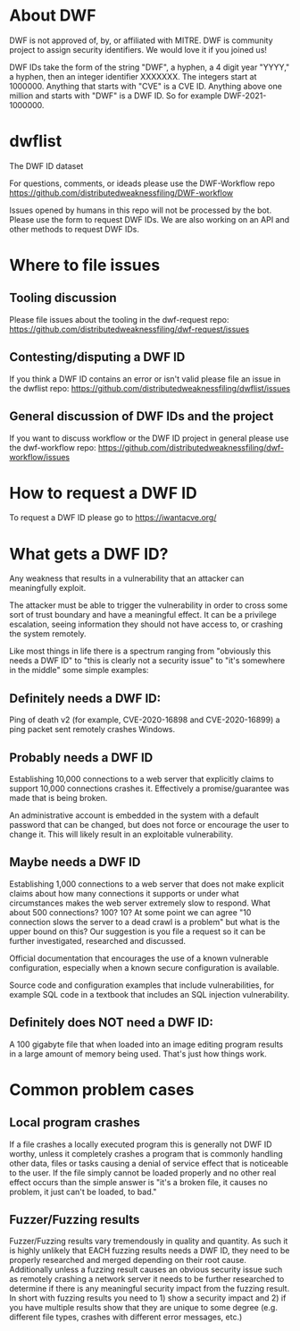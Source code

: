 # About DWF

DWF is not approved of, by, or affiliated with MITRE. DWF is community project to assign security identifiers. We would love it if you joined us!

DWF IDs take the form of the string "DWF", a hyphen, a 4 digit year "YYYY," a hyphen, then an integer identifier XXXXXXX. The integers start at 1000000. Anything that starts with "CVE" is a CVE ID. Anything above one million and starts with "DWF" is a DWF ID. So for example DWF-2021-1000000.

# dwflist

The DWF ID dataset

For questions, comments, or ideads please use the DWF-Workflow repo
https://github.com/distributedweaknessfiling/DWF-workflow

Issues opened by humans in this repo will not be processed by the bot. Please use the form to request DWF IDs. We are also working on an API and other methods to request DWF IDs.

# Where to file issues

## Tooling discussion
Please file issues about the tooling in the dwf-request repo: https://github.com/distributedweaknessfiling/dwf-request/issues

## Contesting/disputing a DWF ID

If you think a DWF ID contains an error or isn't valid please file an issue in the dwflist repo: https://github.com/distributedweaknessfiling/dwflist/issues

## General discussion of DWF IDs and the project

If you want to discuss workflow or the DWF ID project in general please use the dwf-workflow repo: https://github.com/distributedweaknessfiling/dwf-workflow/issues

# How to request a DWF ID

To request a DWF ID please go to https://iwantacve.org/

# What gets a DWF ID?

Any weakness that results in a vulnerability that an attacker can meaningfully exploit.

The attacker must be able to trigger the vulnerability in order to cross some sort of trust boundary and have a meaningful effect. It can be a privilege escalation, seeing information they should not have access to, or crashing the system remotely.

Like most things in life there is a spectrum ranging from "obviously this needs a DWF ID" to "this is clearly not a security issue" to "it's somewhere in the middle" some simple examples:

## Definitely needs a DWF ID:

Ping of death v2 (for example, CVE-2020-16898 and CVE-2020-16899) a ping packet sent remotely crashes Windows.

## Probably needs a DWF ID 

Establishing 10,000 connections to a web server that explicitly claims to support 10,000 connections crashes it. Effectively a promise/guarantee was made that is being broken.

An administrative account is embedded in the system with a default password that can be changed, but does not force or encourage the user to change it. This will likely result in an exploitable vulnerability.

## Maybe needs a DWF ID 

Establishing 1,000 connections to a web server that does not make explicit claims about how many connections it supports or under what circumstances makes the web server extremely slow to respond. What about 500 connections? 100? 10? At some point we can agree "10 connection slows the server to a dead crawl is a problem" but what is the upper bound on this? Our suggestion is you file a request so it can be further investigated, researched and discussed.

Official documentation that encourages the use of a known vulnerable configuration, especially when a known secure configuration is available.

Source code and configuration examples that include vulnerabilities, for example SQL code in a textbook that includes an SQL injection vulnerability.

## Definitely does NOT need a DWF ID:

A 100 gigabyte file that when loaded into an image editing program results in a large amount of memory being used. That's just how things work.

# Common problem cases

## Local program crashes

If a file crashes a locally executed program this is generally not DWF ID worthy, unless it completely crashes a program that is commonly handling other data, files or tasks causing a denial of service effect that is noticeable to the user. If the file simply cannot be loaded properly and no other real effect occurs than the simple answer is "it's a broken file, it causes no problem, it just can't be loaded, to bad."

## Fuzzer/Fuzzing results

Fuzzer/Fuzzing results vary tremendously in quality and quantity. As such it is highly unlikely that EACH fuzzing results needs a DWF ID, they need to be properly researched and merged depending on their root cause. Additionally unless a fuzzing result causes an obvious security issue such as remotely crashing a network server it needs to be further researched to determine if there is any meaningful security impact from the fuzzing result. In short with fuzzing results you need to 1) show a security impact and 2) if you have multiple results show that they are unique to some degree (e.g. different file types, crashes with different error messages, etc.)
